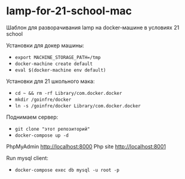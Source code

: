 # lamp-for-21-school-mac
Шаблон для разворачивания lamp на docker-машине в условиях 21 school

Установки для докер машины:
- `export MACHINE_STORAGE_PATH=/tmp`
- `docker-machine create default`
- `eval $(docker-machine env default)`

Установки для 21 школьного мака:
- `cd ~ && rm -rf Library/com.docker.docker`
- `mkdir /goinfre/docker`
- `ln -s /goinfre/docker Library/com.docker.docker`

Поднимаем сервер:
- `git clone "этот репозиторий"`
- `docker-compose up -d`

PhpMyAdmin [http://localhost:8000](http://localhost:8000)
Php site [http://localhost:8001](http://localhost:8001)

Run mysql client:
- `docker-compose exec db mysql -u root -p`
